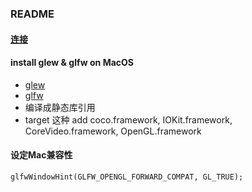### README

#### [连接](https://www.jianshu.com/p/6bda18e953f6)

#### install glew & glfw on MacOS
 * [glew](http://glew.sourceforge.net)
 * [glfw](http://www.glfw.org)
 * 编译成静态库引用
 * target 这种 add coco.framework, IOKit.framework, CoreVideo.framework,  OpenGL.framework 
    
#### 设定Mac兼容性

    glfwWindowHint(GLFW_OPENGL_FORWARD_COMPAT, GL_TRUE);
